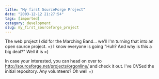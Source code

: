 ```yaml
---
title: "My first SourceForge Project"
date: "2003-12-12 21:27:54"
tags: [imported]
category: development
slug: my_first_sourceforge_project
---
```

	
The web project I did for the Marching Band... we'll I'm turning that into an open source project.   =)  I know everyone is going "Huh? And why is this a big deal?"  Well it is =)

In case your interested, you can head on over to http://sourceforge.net/projects/orgonline/ and check it out.  I've CVSed the initial repository.  Any volunteers?  Oh well =)
